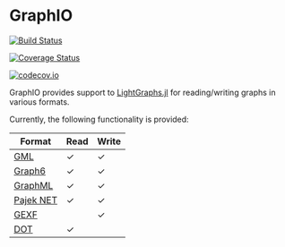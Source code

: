 # GraphIO

[![Build Status](https://travis-ci.org/JuliaGraphs/GraphIO.jl.svg?branch=master)](https://travis-ci.org/JuliaGraphs/GraphIO.jl)

[![Coverage Status](https://coveralls.io/repos/JuliaGraphs/GraphIO.jl/badge.svg?branch=master&service=github)](https://coveralls.io/github/JuliaGraphs/GraphIO.jl?branch=master)

[![codecov.io](http://codecov.io/github/JuliaGraphs/GraphIO.jl/coverage.svg?branch=master)](http://codecov.io/github/JuliaGraphs/GraphIO.jl?branch=master)

GraphIO provides support to [LightGraphs.jl](https://github.com/JuliaGraphs/LightGraphs.jl) for reading/writing graphs in various formats.

Currently, the following functionality is provided:

Format        | Read | Write
--------------|------|------
[GML]         |   ✓  |  ✓
[Graph6]      |   ✓  |  ✓
[GraphML]     |   ✓  |  ✓
[Pajek NET]   |   ✓  |  ✓
[GEXF]        |      |  ✓
[DOT]         |   ✓  |

[GML]: https://en.wikipedia.org/wiki/Graph_Modelling_Language
[Graph6]: https://users.cecs.anu.edu.au/~bdm/data/formats.html
[GraphML]: https://en.wikipedia.org/wiki/GraphML
[Pajek NET]: https://gephi.org/users/supported-graph-formats/pajek-net-format/
[GEXF]: https://gephi.org/gexf/format/
[DOT]: https://en.wikipedia.org/wiki/DOT_(graph_description_language)
